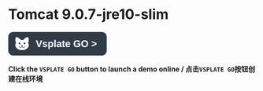 # Tomcat 9.0.7-jre10-slim

<a href="https://www.vsplate.com/?docker-compose=https://github.com/vsplate/dcenvs/tomcat/9.0.7-jre10-slim"><img alt="VSPLATE GO" src="https://raw.githubusercontent.com/vsplate/images/master/vsgo_btn.png" width="200px"></a>

**Click the `VSPLATE GO` button to launch a demo online / 点击`VSPLATE GO`按钮创建在线环境**